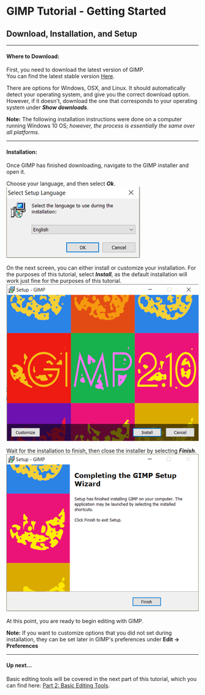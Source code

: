 # GIMP Tutorial - Getting Started
## Download, Installation, and Setup
---
#### Where to Download:

First, you need to download the latest version of GIMP.   
You can find the latest stable version [Here](https://gimp.org/downloads).

There are options for Windows, OSX, and Linux. It should automatically detect your operating system, and give you the correct download option.      
However, if it doesn't, download the one that corresponds to your operating system under ***Show downloads***.

**Note:** The following installation instructions were done on a computer running Windows 10 OS; *however, the process is essentially the same over all platforms.*

---
#### Installation:
Once GIMP has finished downloading, navigate to the GIMP installer and open it.   

Choose your language, and then select ***Ok***.
![install pic 1](/Pictures/install_1.png " ")      

On the next screen, you can either install or customize your installation. For the purposes of this tutorial, select ***Install***, as the default installation will work just fine for the purposes of this tutorial.
![install pic 2](/Pictures/install_2.png " ")

Wait for the installation to finish, then close the installer by selecting ***Finish***.
![install pic 3](/Pictures/install_3.png " ")   

At this point, you are ready to begin editing with GIMP.  

**Note:** If you want to customize options that you did not set during installation, they can be set later in GIMP's preferences under **Edit -> Preferences**

---
#### Up next...
Basic editing tools will be covered in the next part of this tutorial, which you can find here:
[Part 2: Basic Editing Tools](Basic_Editing_Tools.md  "Part 2: Basic Editing Tools").
